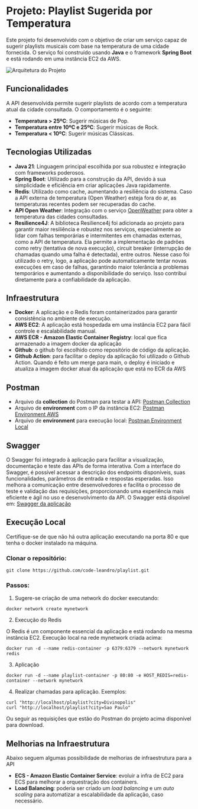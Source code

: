# Projeto: Playlist Sugerida por Temperatura

Este projeto foi desenvolvido com o objetivo de criar um serviço capaz de sugerir playlists musicais com base na temperatura de uma cidade fornecida. O serviço foi construído usando **Java** e o framework **Spring Boot** e está rodando em uma instância EC2 da AWS.

![Arquitetura do Projeto](https://leandro-hero.s3.us-east-2.amazonaws.com/arquitetura-playlist.png)

## Funcionalidades

A API desenvolvida permite sugerir playlists de acordo com a temperatura atual da cidade consultada. O comportamento é o seguinte:

- **Temperatura > 25ºC**: Sugerir músicas de Pop.
- **Temperatura entre 10ºC e 25ºC**: Sugerir músicas de Rock.
- **Temperatura < 10ºC**: Sugerir músicas Clássicas.

## Tecnologias Utilizadas
- **Java 21**: Linguagem principal escolhida por sua robustez e integração com frameworks poderosos.
- **Spring Boot**: Utilizado para a construção da API, devido à sua simplicidade e eficiência em criar aplicações Java rapidamente.
- **Redis**: Utilizado como cache, aumentando a resiliência do sistema. Caso a API externa de temperatura (Open Weather) esteja fora do ar, as temperaturas recentes podem ser recuperadas do cache.
- **API Open Weather**: Integração com o serviço [OpenWeather](https://openweathermap.org/) para obter a temperatura das cidades consultadas.
- **Resilience4J**: A biblioteca Resilience4j foi adicionada ao projeto para garantir maior resiliência e robustez nos serviços, especialmente ao lidar com falhas temporárias e intermitentes em chamadas externas, como a API de temperatura. 
Ela permite a implementação de padrões como retry (tentativa de nova execução), circuit breaker (interrupção de chamadas quando uma falha é detectada), entre outros. 
Nesse caso foi utilizado o retry, logo, a aplicação pode automaticamente tentar novas execuções em caso de falhas, garantindo maior tolerância a problemas temporários e aumentando a disponibilidade do serviço. 
Isso contribui diretamente para a confiabilidade da aplicação.

## Infraestrutura
- **Docker**: A aplicação e o Redis foram containerizados para garantir consistência no ambiente de execução.
- **AWS EC2**: A aplicação está hospedada em uma instância EC2 para fácil controle e escalabilidade manual.
- **AWS ECR - Amazon Elastic Container Registry**: local que fica armazenado a imagem docker da aplicação
- **Github**: o github foi escolhido como repositório de código da aplicação.
- **Github Action**: para facilitar o deploy da aplicação foi utilizado o Github Action. Quando é feito um merge para main, o deploy é iniciado e atualiza a imagem docker atual da 
aplicação que está no ECR da AWS

## Postman
- Arquivo da **collection** do Postman para testar a API: [Postman Collection](https://leandro-hero.s3.us-east-2.amazonaws.com/Leandro+Souza+-+Postman+Collection+-+Hero.postman_collection.json)
- Arquivo de **environment** com o IP da instância EC2: [Postman Environment AWS](https://leandro-hero.s3.us-east-2.amazonaws.com/AWS.postman_environment.json)
- Arquivo de **environment** para execução local: [Postman Environment Local](https://leandro-hero.s3.us-east-2.amazonaws.com/LOCAL.postman_environment.json)

## Swagger
O Swagger foi integrado à aplicação para facilitar a visualização, documentação e teste das APIs de forma interativa. 
Com a interface do Swagger, é possível acessar a descrição dos endpoints disponíveis, suas funcionalidades, parâmetros de entrada e respostas esperadas. 
Isso melhora a comunicação entre desenvolvedores e facilita o processo de teste e validação das requisições, proporcionando uma experiência mais eficiente e ágil no uso e desenvolvimento da API.
O Swagger está dispoível em:
[Swagger da aplicação](http://3.13.48.216/swagger-ui/index.html)

## Execução Local
Certifique-se de que não há outra aplicação executando na porta 80 e que tenha o docker instalado na máquina.

### Clonar o repositório:
```
git clone https://github.com/code-leandro/playlist.git
```

### Passos:
1. Sugere-se criação de uma network do docker executando:
```
docker network create mynetwork
```

2. Execução do Redis

O Redis é um componente essencial da aplicação e está rodando na mesma instância EC2.
Execução local na rede mynetwork criada acima:
```
docker run -d --name redis-container -p 6379:6379 --network mynetwork redis
```

3. Aplicação
```
docker run -d --name playlist-container -p 80:80 -e HOST_REDIS=redis-container --network mynetwork 
```

4. Realizar chamadas para aplicação.
Exemplos:
```
curl "http://localhost/playlist?city=Divinopolis"
curl "http://localhost/playlist?city=Sao Paulo"
```
Ou seguir as requisições que estão do Postman do projeto acima disponível para download.

## Melhorias na Infraestrutura
Abaixo seguem algumas possibilidade de melhorias de infraestrutura para a API
- **ECS - Amazon Elastic Container Service**: evoluir a infra de EC2 para ECS para melhorar a orquestração dos containers.
- **Load Balancing**: poderia ser criado um *load balancing* e um *auto scaling* para automatizar a escalabilidade da aplicação, caso necessário.
